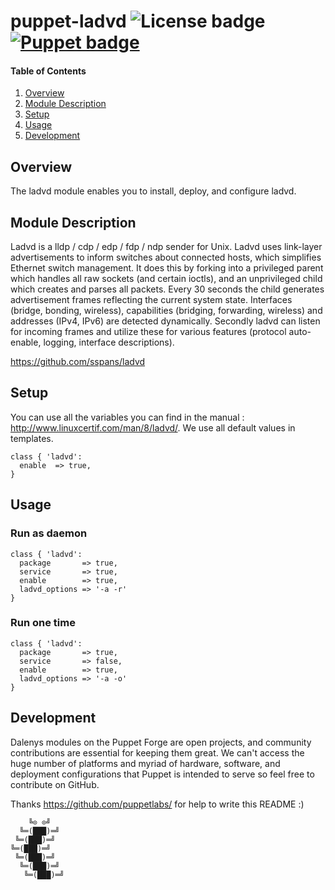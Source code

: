 # puppet-ladvd ![License badge][license-img] [![Puppet badge][puppet-img]][puppet-url]

#### Table of Contents

1. [Overview](#overview)
2. [Module Description](#module-description)
3. [Setup](#setup)
4. [Usage](#usage)
5. [Development](#development)

## Overview

The ladvd module enables you to install, deploy, and configure ladvd.

## Module Description

Ladvd is a lldp  / cdp / edp / fdp / ndp sender  for Unix. Ladvd uses link-layer
advertisements  to  inform  switches  about connected  hosts,  which  simplifies
Ethernet switch  management. It  does this by  forking into a  privileged parent
which handles  all raw sockets (and  certain ioctls), and  an unprivileged child
which  creates and  parses all  packets. Every  30 seconds  the  child generates
advertisement frames  reflecting the  current system state.  Interfaces (bridge,
bonding, wireless), capabilities  (bridging, forwarding, wireless) and addresses
(IPv4, IPv6)  are detected dynamically.  Secondly ladvd can listen  for incoming
frames and  utilize these for  various features (protocol  auto-enable, logging,
interface descriptions).

https://github.com/sspans/ladvd

## Setup

You   can   use   all  the   variables   you   can   find   in  the   manual   :
http://www.linuxcertif.com/man/8/ladvd/. We use all default values in templates.

```puppet
class { 'ladvd':
  enable  => true,
}
```

## Usage

### Run as daemon

```puppet
class { 'ladvd':
  package       => true,
  service       => true,
  enable        => true,
  ladvd_options => '-a -r'
}
```

### Run one time

```puppet
class { 'ladvd':
  package       => true,
  service       => false,
  enable        => true,
  ladvd_options => '-a -o'
}
```

## Development

Dalenys  modules  on   the  Puppet  Forge  are  open   projects,  and  community
contributions are  essential for keeping them  great.  We can't access  the huge
number  of   platforms  and  myriad   of  hardware,  software,   and  deployment
configurations that  Puppet is intended to  serve so feel free  to contribute on
GitHub.

Thanks https://github.com/puppetlabs/ for help to write this README :)

```
    ╚⊙ ⊙╝
  ╚═(███)═╝
 ╚═(███)═╝
╚═(███)═╝
 ╚═(███)═╝
  ╚═(███)═╝
   ╚═(███)═╝
```

[license-img]: https://img.shields.io/badge/license-ISC-blue.svg
[puppet-img]: https://img.shields.io/puppetforge/dt/dalenys/ladvd.svg
[puppet-url]: https://forge.puppetlabs.com/dalenys/ladvd
